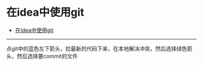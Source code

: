 # 在idea中使用git

- [在idea中使用git](#在idea中使用git)

---

点git中的蓝色左下箭头，拉最新的代码下来，在本地解决冲突，然后选择绿色箭头，然后选择要commit的文件
